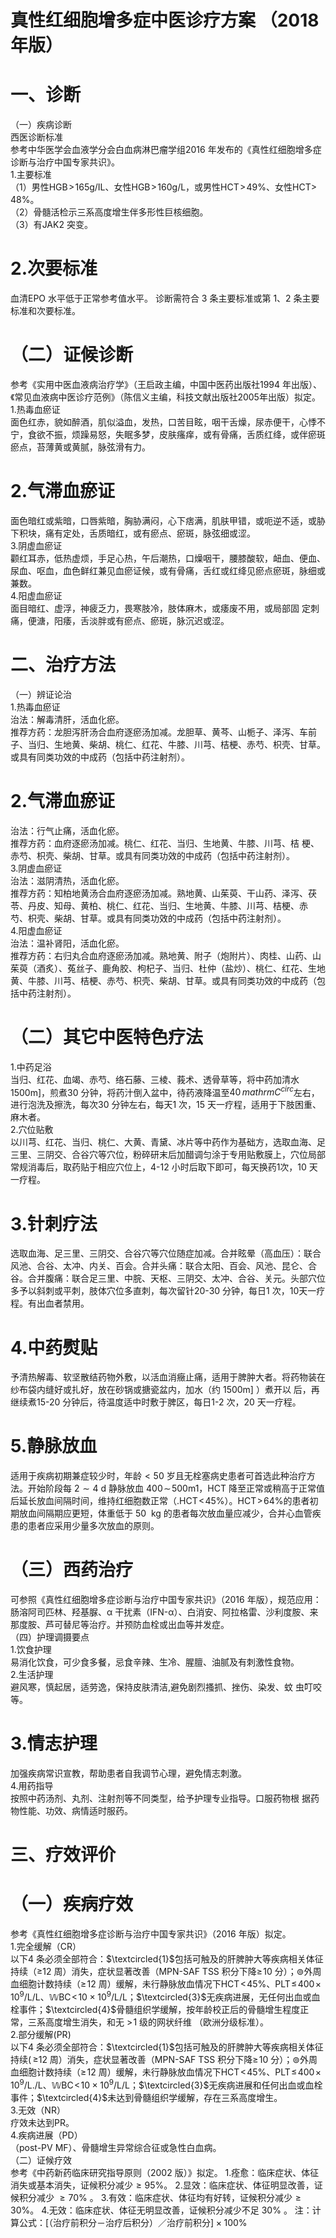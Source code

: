 # 真性红细胞增多症中医诊疗方案 （2018 年版）  
# 一、诊断  
（一）疾病诊断  
西医诊断标准  
参考中华医学会血液学分会白血病淋巴瘤学组2016 年发布的《真性红细胞增多症诊断与治疗中国专家共识》。  
1.主要标准  
（1）男性$\mathrm{HGB}\!>\!165\mathrm{g/I}$L、女性$\mathrm{HGB}\!>\!160\mathrm{g/L}$，或男性$\mathrm{HCT}\!>\!49\%$、女性HCT$>\!48\%$。  
（2）骨髓活检示三系高度增生伴多形性巨核细胞。  
（3）有JAK2 突变。  
# 2.次要标准  
血清EPO 水平低于正常参考值水平。 诊断需符合 3 条主要标准或第 1、2 条主要标准和次要标准。  
# （二）证候诊断  
参考《实用中医血液病治疗学》（王启政主编，中国中医药出版社1994 年出版）、《常见血液病中医诊疗范例》（陈信义主编，科技文献出版社2005年出版）拟定。  
1.热毒血瘀证  
面色红赤，貌如醉酒，肌似溢血，发热，口苦目眩，咽干舌燥，尿赤便干，心悸不宁，食欲不振，烦躁易怒，失眠多梦，皮肤瘙痒，或有骨痛，舌质红绛，或伴瘀斑瘀点，苔薄黄或黄腻，脉弦滑有力。  
# 2.气滞血瘀证  
面色暗红或紫暗，口唇紫暗，胸胁满闷，心下痞满，肌肤甲错，或呃逆不适，或胁下积块，痛有定处，舌质暗红，或有瘀点、瘀斑，脉弦细或涩。  
3.阴虚血瘀证  
颧红耳赤，低热虚烦，手足心热，午后潮热，口燥咽干，腰膝酸软，衄血、便血、尿血、呕血，血色鲜红兼见血瘀证候，或有骨痛，舌红或红绛见瘀点瘀斑，脉细或兼数。  
4.阳虚血瘀证  
面目暗红、虚浮，神疲乏力，畏寒肢冷，肢体麻木，或痿废不用，或局部固 定刺痛，便溏，阳痿，舌淡胖或有瘀点、瘀斑，脉沉迟或涩。  
# 二、治疗方法  
（一）辨证论治  
1.热毒血瘀证  
治法：解毒清肝，活血化瘀。  
推荐方药：龙胆泻肝汤合血府逐瘀汤加减。龙胆草、黄芩、山栀子、泽泻、车前子、当归、生地黄、柴胡、桃仁、红花、牛膝、川芎、桔梗、赤芍、枳壳、甘草。或具有同类功效的中成药（包括中药注射剂）。  
# 2.气滞血瘀证  
治法：行气止痛，活血化瘀。  
推荐方药：血府逐瘀汤加减。桃仁、红花、当归、生地黄、牛膝、川芎、桔 梗、赤芍、枳壳、柴胡、甘草。或具有同类功效的中成药（包括中药注射剂）。  
3.阴虚血瘀证  
治法：滋阴清热，活血化瘀。  
推荐方药：知柏地黄汤合血府逐瘀汤加减。熟地黄、山茱萸、干山药、泽泻、茯苓、丹皮、知母、黄柏、桃仁、红花、当归、生地黄、牛膝、川芎、桔梗、赤 芍、枳壳、柴胡、甘草。或具有同类功效的中成药（包括中药注射剂）。  
4.阳虚血瘀证  
治法：温补肾阳，活血化瘀。  
推荐方药：右归丸合血府逐瘀汤加减。熟地黄、附子（炮附片）、肉桂、山药、山茱萸（酒炙）、菟丝子、鹿角胶、枸杞子、当归、杜仲（盐炒）、桃仁、红花、生地黄、牛膝、川芎、桔梗、赤芍、枳壳、柴胡、甘草。或具有同类功效的中成药（包括中药注射剂）。  
# （二）其它中医特色疗法  
1.中药足浴  
当归、红花、血竭、赤芍、络石藤、三棱、莪术、透骨草等，将中药加清水$1500\mathrm{m}]$，煎煮30 分钟，将药汁倒入盆中，待药液降温至$40\,mathrm{C}^{circ}$左右，进行泡洗及擦洗，每次30 分钟左右，每天1 次，15 天一疗程，适用于下肢困重、麻木者。  
2.穴位贴敷  
以川芎、红花、当归、桃仁、大黄、青黛、冰片等中药作为基础方，选取血海、足三里、三阴交、合谷穴等穴位，粉碎研末后加醋调匀涂于专用贴敷膜上，穴位局部常规消毒后，取药贴于相应穴位上，4-12 小时后取下即可，每天换药1次，10 天一疗程。  
# 3.针刺疗法  
选取血海、足三里、三阴交、合谷穴等穴位随症加减。合并眩晕（高血压）：联合风池、合谷、太冲、内关、百会。合并头痛：联合太阳、百会、风池、昆仑、合谷。合并腹痛：联合足三里、中脘、天枢、三阴交、太冲、合谷、关元。头部穴位多予以斜刺或平刺，肢体穴位多直刺，每次留针20-30 分钟，每日1 次，10天一疗程。有出血者禁用。  
# 4.中药熨贴  
予清热解毒、软坚散结药物外敷，以活血消癥止痛，适用于脾肿大者。将药物装在纱布袋内缝好或扎好，放在砂锅或搪瓷盆内，加水（约 $1500\mathrm{m}]$ ）煮开以 后，再继续煮15-20 分钟后，待温度适中时敷于脾区，每日1-2 次，20 天一疗程。  
# 5.静脉放血  
适用于疾病初期兼症较少时，年龄${<}50$ 岁且无栓塞病史患者可首选此种治疗方法。开始阶段每 $2{\sim}4$ d 静脉放血 $400\!\sim\!500\mathrm{m}1$，HCT 降至正常或稍高于正常值后延长放血间隔时间，维持红细胞数正常（$.\mathrm{HCT}\!<\!45\%$）。$\mathrm{HCT}\!>\!64\%$的患者初期放血间隔期应更短，体重低于 $50~\mathrm{~kg}$ 的患者每次放血量应减少，合并心血管疾患的患者应采用少量多次放血的原则。  
# （三）西药治疗  
可参照《真性红细胞增多症诊断与治疗中国专家共识》（2016 年版），规范应用：肠溶阿司匹林、羟基脲、$\upalpha$ 干扰素（IFN-α）、白消安、阿拉格雷、沙利度胺、来那度胺、芦可替尼等治疗。并预防血栓或出血等并发症。  
（四）护理调摄要点  
1.饮食护理  
易消化饮食，可少食多餐，忌食辛辣、生冷、腥膻、油腻及有刺激性食物。  
2.生活护理  
避风寒，慎起居，适劳逸，保持皮肤清洁,避免剧烈搔抓、挫伤、染发、蚊 虫叮咬等。  
# 3.情志护理  
加强疾病常识宣教，帮助患者自我调节心理，避免情志刺激。  
4.用药指导  
按照中药汤剂、丸剂、注射剂等不同类型，给予护理专业指导。口服药物根 据药物性能、功效、病情适时服药。  
# 三、疗效评价  
# （一）疾病疗效  
参考《真性红细胞增多症诊断与治疗中国专家共识》（2016 年版）拟定。  
1.完全缓解（CR）  
以下4 条必须全部符合：$\textcircled{1}$包括可触及的肝脾肿大等疾病相关体征持续（≥12 周）消失，症状显著改善（MPN-SAF TSS 积分下降$\geqslant\!10$ 分）；$\circledcirc$外周血细胞计数持续（$\geqslant\!12$ 周）缓解，未行静脉放血情况下$\mathrm{HCT}\!<\!45\%$、$\mathrm{PLT}\!\leqslant\!400\!\times\!10^{9}/\mathrm{L}$/L、$\mathbb{W}\mathrm{BC}\!<\!10\times10^{9}/\mathrm{L}$/L；$\textcircled{3}$无疾病进展，无任何出血或血栓事件；$\textcircled{4}$骨髓组织学缓解，按年龄校正后的骨髓增生程度正常，三系高度增生消失，和无 $>\!1$  级的网状纤维 （欧洲分级标准）。  
2.部分缓解(PR)  
以下4 条必须全部符合：$\textcircled{1}$包括可触及的肝脾肿大等疾病相关体征持续$(\,\geqslant$12 周）消失，症状显著改善（MPN-SAF TSS 积分下降$\geqslant\!10$ 分）；$\circledcirc$外周血细胞计数持续（$\geqslant\!12$ 周）缓解，未行静脉放血情况下$\mathrm{HCT}\!<\!45\%$、$\mathrm{{PLT}\!\leqslant\!400\!\times\!10^{9}/L}.$/L、$\mathbb{W}\mathrm{BC}\!<\!10\times10^{9}/\mathrm{L}$/L；$\textcircled{3}$无疾病进展和任何出血或血栓事件；$\textcircled{4}$未达到骨髓组织学缓解，存在三系高度增生。  
3.无效（NR）  
疗效未达到PR。  
4.疾病进展（PD）  
（post-PV MF）、骨髓增生异常综合征或急性白血病。  
（二）证候疗效  
参考《中药新药临床研究指导原则（2002 版）》拟定。 1.痊愈：临床症状、体征消失或基本消失，证候积分减少${\geqslant}95\%$。 2.显效：临床症状、体征明显改善，证候积分减少 ${\geqslant}70\%$ 。  3.有效：临床症状、体征均有好转，证候积分减少${\geqslant}30\%$。 4.无效：临床症状、体征无明显改善，证候积分减少不足 $30\%$ 。  注：计算公式：[（治疗前积分－治疗后积分）／治疗前积分$]\times100\%$  
